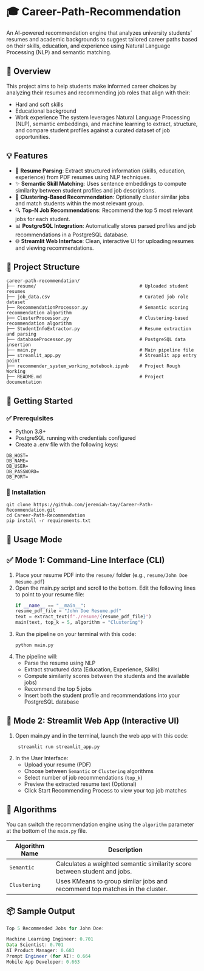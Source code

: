 # 🎓 Career-Path-Recommendation
An AI-powered recommendation engine that analyzes university students’ resumes and academic backgrounds to suggest tailored career paths based on their skills, education, and experience using Natural Language Processing (NLP) and semantic matching.

## 📌 Overview
This project aims to help students make informed career choices by analyzing their resumes and recommending job roles that align with their:
- Hard and soft skills
- Educational background
- Work experience
The system leverages Natural Language Processing (NLP), semantic embeddings, and machine learning to extract, structure, and compare student profiles against a curated dataset of job opportunities.

## 💡 Features
- 🧠 **Resume Parsing**: Extract structured information (skills, education, experience) from PDF resumes using NLP techniques.
- ✨ **Semantic Skill Matching**: Uses sentence embeddings to compute similarity between student profiles and job descriptions.
- 🤖 **Clustering-Based Recommendation**: Optionally cluster similar jobs and match students within the most relevant group.
- 🔍 **Top-N Job Recommendations**: Recommend the top 5 most relevant jobs for each student.
- 📊 **PostgreSQL Integration**: Automatically stores parsed profiles and job recommendations in a PostgreSQL database.
- 🌐 **Streamlit Web Interface**: Clean, interactive UI for uploading resumes and viewing recommendations.

## 📁 Project Structure
```
career-path-recommendation/
├── resume/                                      # Uploaded student resumes
├── job_data.csv                                 # Curated job role dataset
├── RecommendationProcessor.py                   # Semantic scoring recommendation algorithm
├── ClusterProcessor.py                          # Clustering-based recommendation algorithm
├── StudentInfoExtractor.py                      # Resume extraction and parsing
├── databaseProcessor.py                         # PostgreSQL data insertion
├── main.py                                      # Main pipeline file
├── streamlit_app.py                             # Streamlit app entry point
├── recommender_system_working_notebook.ipynb    # Project Rough Working
├── README.md                                    # Project documentation
```
## 🚀 Getting Started
### ✅ Prerequisites
- Python 3.8+
- PostgreSQL running with credentials configured
- Create a .env file with the following keys:
```
DB_HOST=
DB_NAME=
DB_USER=
DB_PASSWORD=
DB_PORT=
```
### 🔧 Installation
```
git clone https://github.com/jeremiah-tay/Career-Path-Recommendation.git
cd Career-Path-Recommendation
pip install -r requirements.txt
```
## 🧪 Usage Mode

## ✅ Mode 1: Command-Line Interface (CLI)
1. Place your resume PDF into the ```resume/``` folder (e.g., ```resume/John Doe Resume.pdf```)
2. Open the main.py script and scroll to the bottom. Edit the following lines to point to your resume file:
    ```python
   if __name__ == "__main__":
    resume_pdf_file = "John Doe Resume.pdf"
    text = extract_text(f"./resume/{resume_pdf_file}")
    main(text, top_k = 5, algorithm = "Clustering")
3. Run the pipeline on your terminal with this code:
   ```
   python main.py
   ```
4. The pipeline will:
   - Parse the resume using NLP
   - Extract structured data (Education, Experience, Skills)
   - Compute similarity scores between the students and the available jobs)
   - Recommend the top 5 jobs
   - Insert both the student profile and recommendations into your PostgreSQL database

## 🎯 Mode 2: Streamlit Web App (Interactive UI)
1. Open main.py and in the terminal, launch the web app with this code:
   ```
    streamlit run streamlit_app.py
    ```
2. In the User Interface:
   - Upload your resume (PDF)
   - Choose between ```Semantic``` or ```Clustering``` algorithms
   - Select number of job recommendations (```top_k```)
   - Preview the extracted resume text (Optional)
   - Click Start Recommending Process to view your top job matches

## 🤖 Algorithms
You can switch the recommendation engine using the `algorithm` parameter at the bottom of the `main.py` file.

| Algorithm Name | Description                                                                 |
|----------------|-----------------------------------------------------------------------------|
| `Semantic`     | Calculates a weighted semantic similarity score between student and jobs.   |
| `Clustering`   | Uses KMeans to group similar jobs and recommend top matches in the cluster. |

## 📦 Sample Output
```java
Top 5 Recommended Jobs for John Doe:

Machine Learning Engineer: 0.701
Data Scientist: 0.701
AI Product Manager: 0.683
Prompt Engineer (for AI): 0.664
Mobile App Developer: 0.663
```
